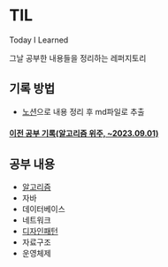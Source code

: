 # TIL
Today I Learned

그날 공부한 내용들을 정리하는 레퍼지토리

## 기록 방법
- [노션](https://seong-uk52.notion.site/2488c0f862894914b25c67e6a0240a2b?pvs=4)으로 내용 정리 후 md파일로 추출


#### [이전 공부 기록(알고리즘 위주, ~2023.09.01)](https://github.com/SeongUk52/study_self)


## 공부 내용
- [알고리즘](Algorithm/AlgorithmTheory/알고리즘이론.md)
- 자바
- 데이터베이스
- 네트워크
- [디자인패턴](CS(ComputerScience)/디자인패턴/디자인패턴.md)
- 자료구조
- 운영체제